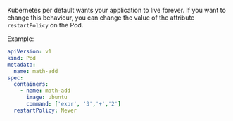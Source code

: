 Kubernetes per default wants your application to live forever. 
If you want to change this behaviour, you can change the value of the attribute `restartPolicy` on the Pod.

Example:

```yaml
apiVersion: v1
kind: Pod
metadata:
  name: math-add
spec:
  containers:
    - name: math-add
      image: ubuntu
	  command: ['expr', '3','+','2']
  restartPolicy: Never